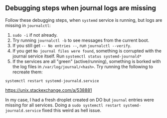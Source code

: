 ## Debugging steps when journal logs are missing
Follow these debugging steps, when `systemd` service is running, but logs are missing in `journalctl`:

1.  `sudo -i` if not already.
2.  Try running `journalctl -b` to see messages from the current boot.
3.  If you still get `-- No entries --`, run `journalctl --verify`.
4.  If you get `No journal files were found`, something is corrupted with the journal service itself. Run `systemctl status systemd-journald*`
5.  If the services are all "green" (active/running), something is borked with the log files in `/var/log/journal/<hash>`. Try running the following to recreate them:

`systemctl restart systemd-journald.service`

https://unix.stackexchange.com/a/538881

In my case, I had a fresh droplet created on DO but `journal` entries were missing for all services. Doing a `sudo systemctl restart systemd-journald.service` fixed this weird as hell issue.